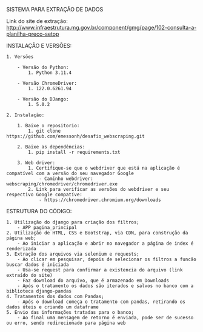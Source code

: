 SISTEMA PARA EXTRAÇÃO DE DADOS

Link do site de extração: http://www.infraestrutura.mg.gov.br/component/gmg/page/102-consulta-a-planilha-preco-setop

INSTALAÇÃO E VERSÕES:

    1. Versões

        - Versão do Python:
            1. Python 3.11.4

        - Versão ChromeDriver:  
            1. 122.0.6261.94

        - Versão do DJango: 
            1. 5.0.2

    2. Instalação:

        1. Baixe o repositorio:
            1. git clone https://github.com/emessonh/desafio_webscraping.git

        2. Baixe as dependências: 
            1. pip install -r requirements.txt

        3. Web driver:
            1. Certifique-se que o webdriver que está na aplicação é compatível com a versão do seu navegador Google 
                - Caminho webdriver: webscraping/chromedriver/chromedriver.exe
            2. Link para verificar as versões do webdriver e seu respectivo Google compatíve:
                - https://chromedriver.chromium.org/downloads

ESTRUTURA DO CÓDIGO:

    1. Utilização do django para criação dos filtros;
        - APP pagina_principal
    2. Utilização de HTML, CSS e Bootstrap, via CDN, para construção da página web;
        - Ao iniciar a aplicação e abrir no navegador a página de index é renderizada
    3. Extração dos arquivos via selenium e requests;
        - Ao clicar em pesquisar, depois de selecionar os filtros a funcão buscar dados é iniciada
        - Usa-se request para confirmar a existencia do arquivo (link extraído do site)
        - Faz download do arquivo, que é armazenado em Downloads
        - Após o tratamento os dados são iterados e salvos no banco com a biblioteca django-pandas 
    4. Tratamentos dos dados com Pandas;
        - Após o download começa o tratamento com pandas, retirando os dados úteis e criando um dataframe
    5. Envio das informações tratadas para o banco;
        - Ao final uma mensagem de retorno é enviada, pode ser de sucesso ou erro, sendo redirecionado para página web


